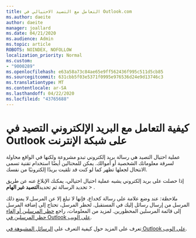 ```yaml
---
title: التعامل مع التصيد الاحتيالي في Outlook.com
ms.author: daeite
author: daeite
manager: joallard
ms.date: 04/21/2020
ms.audience: Admin
ms.topic: article
ROBOTS: NOINDEX, NOFOLLOW
localization_priority: Normal
ms.custom:
- "9000289"
ms.openlocfilehash: e63a58a73c84ae65e9ff562436f995c511d5cb85
ms.sourcegitcommit: 631cbb5f03e5371f0995e976536d24e9d13746c3
ms.translationtype: MT
ms.contentlocale: ar-SA
ms.lasthandoff: 04/22/2020
ms.locfileid: "43765688"
---
```

# <a name="how-to-deal-with-a-phishing-email-in-outlook-on-the-web"></a>كيفية التعامل مع البريد الإلكتروني التصيد في Outlook على شبكة الإنترنت

عملية احتيال التصيد هي رسالة بريد إلكتروني تبدو مشروعة ولكنها في الواقع محاولة لسرقة معلوماتك الشخصية أو أموالك. يمكن للمحتالين أيضًا استخدام تقنية تسمى الانتحال لجعلها تظهر كما لو كنت قد تلقيت بريدًا إلكترونيًا من نفسك.

إذا حصلت على بريد إلكتروني يشبه عملية احتيال احتيالي، يمكنك الإبلاغ عنه عن طريق تحديد الرسالة ثم تحديد**التصيد** **غير الهام** > .

*ملاحظة:* عند وضع علامة على رسالة كخداع، فإنها لا تبلغ إلا عن المرسل.لا يمنع ذلك المرسل من إرسال رسائل إليك في المستقبل. لحظر المرسل، تحتاج إلى إضافة المرسل إلى قائمة المرسلين المحظورين. لمزيد من المعلومات، راجع [حظر المرسلين أو إلغاء حظر المرسلين في Outlook على الويب](https://support.office.com/article/9bf812d4-6995-4d19-901a-76d6e26939b0).

تعرف على المزيد حول كيفية التعرف على [الرسائل المشبوهة في Outlook على الويب](https://support.office.com/article/3d44102b-6ce3-4f7c-a359-b623bec82206).